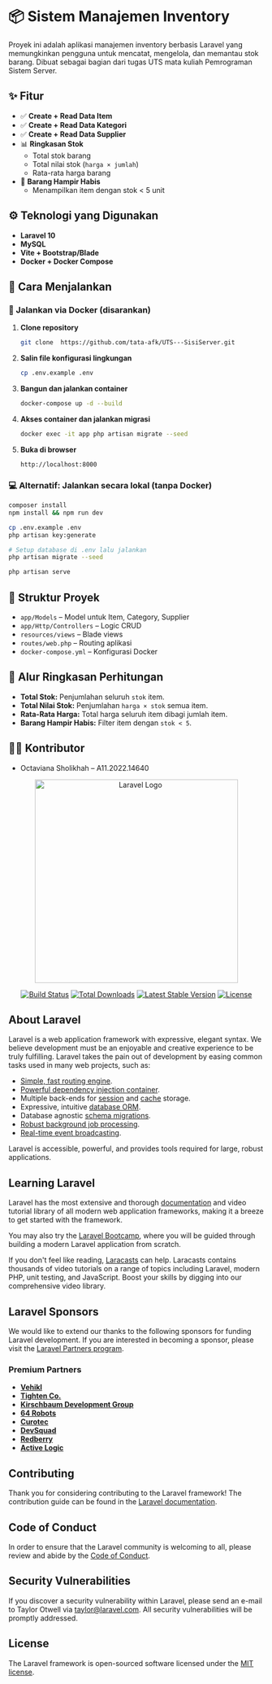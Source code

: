 
# 📦 Sistem Manajemen Inventory

Proyek ini adalah aplikasi manajemen inventory berbasis Laravel yang memungkinkan pengguna untuk mencatat, mengelola, dan memantau stok barang. Dibuat sebagai bagian dari tugas UTS mata kuliah Pemrograman Sistem Server.

## ✨ Fitur

- ✅ **Create + Read Data Item**
- ✅ **Create + Read Data Kategori**
- ✅ **Create + Read Data Supplier**
- 📊 **Ringkasan Stok**
  - Total stok barang
  - Total nilai stok (`harga × jumlah`)
  - Rata-rata harga barang
- 🚨 **Barang Hampir Habis**
  - Menampilkan item dengan stok < 5 unit

## ⚙️ Teknologi yang Digunakan

- **Laravel 10**
- **MySQL**
- **Vite + Bootstrap/Blade**
- **Docker + Docker Compose**

## 🚀 Cara Menjalankan

### 🔧 Jalankan via Docker (disarankan)

1. **Clone repository**
   ```bash
   git clone  https://github.com/tata-afk/UTS---SisiServer.git
   ```

2. **Salin file konfigurasi lingkungan**
   ```bash
   cp .env.example .env
   ```

3. **Bangun dan jalankan container**
   ```bash
   docker-compose up -d --build
   ```

4. **Akses container dan jalankan migrasi**
   ```bash
   docker exec -it app php artisan migrate --seed
   ```

5. **Buka di browser**
   ```
   http://localhost:8000
   ```

### 💻 Alternatif: Jalankan secara lokal (tanpa Docker)

```bash
composer install
npm install && npm run dev

cp .env.example .env
php artisan key:generate

# Setup database di .env lalu jalankan
php artisan migrate --seed

php artisan serve
```

## 🧩 Struktur Proyek

- `app/Models` – Model untuk Item, Category, Supplier
- `app/Http/Controllers` – Logic CRUD
- `resources/views` – Blade views
- `routes/web.php` – Routing aplikasi
- `docker-compose.yml` – Konfigurasi Docker

## 🧮 Alur Ringkasan Perhitungan

- **Total Stok:** Penjumlahan seluruh `stok` item.
- **Total Nilai Stok:** Penjumlahan `harga × stok` semua item.
- **Rata-Rata Harga:** Total harga seluruh item dibagi jumlah item.
- **Barang Hampir Habis:** Filter item dengan `stok < 5`.

## 👨‍💻 Kontributor

- Octaviana Sholikhah – A11.2022.14640



<p align="center"><a href="https://laravel.com" target="_blank"><img src="https://raw.githubusercontent.com/laravel/art/master/logo-lockup/5%20SVG/2%20CMYK/1%20Full%20Color/laravel-logolockup-cmyk-red.svg" width="400" alt="Laravel Logo"></a></p>

<p align="center">
<a href="https://github.com/laravel/framework/actions"><img src="https://github.com/laravel/framework/workflows/tests/badge.svg" alt="Build Status"></a>
<a href="https://packagist.org/packages/laravel/framework"><img src="https://img.shields.io/packagist/dt/laravel/framework" alt="Total Downloads"></a>
<a href="https://packagist.org/packages/laravel/framework"><img src="https://img.shields.io/packagist/v/laravel/framework" alt="Latest Stable Version"></a>
<a href="https://packagist.org/packages/laravel/framework"><img src="https://img.shields.io/packagist/l/laravel/framework" alt="License"></a>
</p>

## About Laravel

Laravel is a web application framework with expressive, elegant syntax. We believe development must be an enjoyable and creative experience to be truly fulfilling. Laravel takes the pain out of development by easing common tasks used in many web projects, such as:

- [Simple, fast routing engine](https://laravel.com/docs/routing).
- [Powerful dependency injection container](https://laravel.com/docs/container).
- Multiple back-ends for [session](https://laravel.com/docs/session) and [cache](https://laravel.com/docs/cache) storage.
- Expressive, intuitive [database ORM](https://laravel.com/docs/eloquent).
- Database agnostic [schema migrations](https://laravel.com/docs/migrations).
- [Robust background job processing](https://laravel.com/docs/queues).
- [Real-time event broadcasting](https://laravel.com/docs/broadcasting).

Laravel is accessible, powerful, and provides tools required for large, robust applications.

## Learning Laravel

Laravel has the most extensive and thorough [documentation](https://laravel.com/docs) and video tutorial library of all modern web application frameworks, making it a breeze to get started with the framework.

You may also try the [Laravel Bootcamp](https://bootcamp.laravel.com), where you will be guided through building a modern Laravel application from scratch.

If you don't feel like reading, [Laracasts](https://laracasts.com) can help. Laracasts contains thousands of video tutorials on a range of topics including Laravel, modern PHP, unit testing, and JavaScript. Boost your skills by digging into our comprehensive video library.

## Laravel Sponsors

We would like to extend our thanks to the following sponsors for funding Laravel development. If you are interested in becoming a sponsor, please visit the [Laravel Partners program](https://partners.laravel.com).

### Premium Partners

- **[Vehikl](https://vehikl.com/)**
- **[Tighten Co.](https://tighten.co)**
- **[Kirschbaum Development Group](https://kirschbaumdevelopment.com)**
- **[64 Robots](https://64robots.com)**
- **[Curotec](https://www.curotec.com/services/technologies/laravel/)**
- **[DevSquad](https://devsquad.com/hire-laravel-developers)**
- **[Redberry](https://redberry.international/laravel-development/)**
- **[Active Logic](https://activelogic.com)**

## Contributing

Thank you for considering contributing to the Laravel framework! The contribution guide can be found in the [Laravel documentation](https://laravel.com/docs/contributions).

## Code of Conduct

In order to ensure that the Laravel community is welcoming to all, please review and abide by the [Code of Conduct](https://laravel.com/docs/contributions#code-of-conduct).

## Security Vulnerabilities

If you discover a security vulnerability within Laravel, please send an e-mail to Taylor Otwell via [taylor@laravel.com](mailto:taylor@laravel.com). All security vulnerabilities will be promptly addressed.

## License

The Laravel framework is open-sourced software licensed under the [MIT license](https://opensource.org/licenses/MIT).
